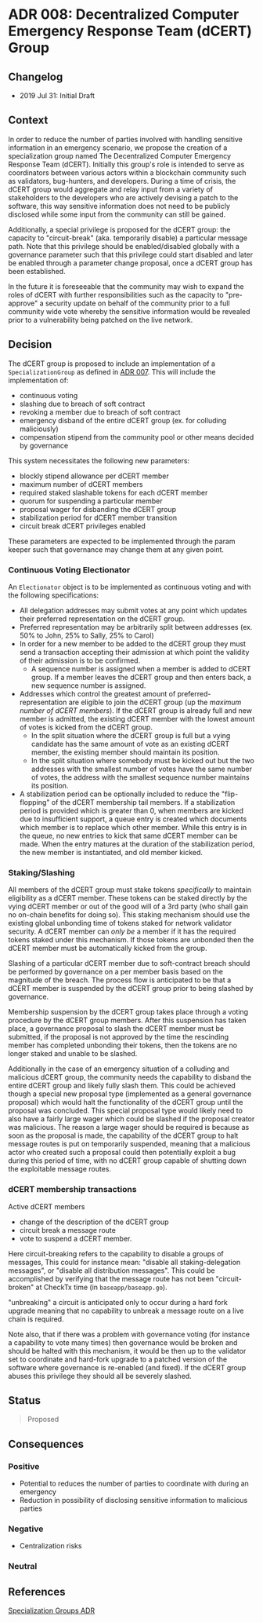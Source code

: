 # ADR 008: Decentralized Computer Emergency Response Team (dCERT) Group

## Changelog

* 2019 Jul 31: Initial Draft

## Context

In order to reduce the number of parties involved with handling sensitive
information in an emergency scenario, we propose the creation of a
specialization group named The Decentralized Computer Emergency Response Team
(dCERT).  Initially this group's role is intended to serve as coordinators
between various actors within a blockchain community such as validators,
bug-hunters, and developers.  During a time of crisis, the dCERT group would
aggregate and relay input from a variety of stakeholders to the developers who
are actively devising a patch to the software, this way sensitive information
does not need to be publicly disclosed while some input from the community can
still be gained.

Additionally, a special privilege is proposed for the dCERT group: the capacity
to "circuit-break" (aka. temporarily disable)  a particular message path. Note
that this privilege should be enabled/disabled globally with a governance
parameter such that this privilege could start disabled and later be enabled
through a parameter change proposal, once a dCERT group has been established.

In the future it is foreseeable that the community may wish to expand the roles
of dCERT with further responsibilities such as the capacity to "pre-approve" a
security update on behalf of the community prior to a full community
wide vote whereby the sensitive information would be revealed prior to a
vulnerability being patched on the live network.  

## Decision

The dCERT group is proposed to include an implementation of a `SpecializationGroup`
as defined in [ADR 007](./adr-007-specialization-groups.md). This will include the
implementation of:

* continuous voting
* slashing due to breach of soft contract
* revoking a member due to breach of soft contract
* emergency disband of the entire dCERT group (ex. for colluding maliciously)
* compensation stipend from the community pool or other means decided by
   governance

This system necessitates the following new parameters:

* blockly stipend allowance per dCERT member
* maximum number of dCERT members
* required staked slashable tokens for each dCERT member
* quorum for suspending a particular member
* proposal wager for disbanding the dCERT group
* stabilization period for dCERT member transition
* circuit break dCERT privileges enabled

These parameters are expected to be implemented through the param keeper such
that governance may change them at any given point.

### Continuous Voting Electionator

An `Electionator` object is to be implemented as continuous voting and with the
following specifications:

* All delegation addresses may submit votes at any point which updates their
   preferred representation on the dCERT group.
* Preferred representation may be arbitrarily split between addresses (ex. 50%
   to John, 25% to Sally, 25% to Carol)
* In order for a new member to be added to the dCERT group they must
   send a transaction accepting their admission at which point the validity of
   their admission is to be confirmed.
    * A sequence number is assigned when a member is added to dCERT group.
     If a member leaves the dCERT group and then enters back, a new sequence number
     is assigned.  
* Addresses which control the greatest amount of preferred-representation are
   eligible to join the dCERT group (up the _maximum number of dCERT members_).
   If the dCERT group is already full and new member is admitted, the existing
   dCERT member with the lowest amount of votes is kicked from the dCERT group.
    * In the split situation where the dCERT group is full but a vying candidate
     has the same amount of vote as an existing dCERT member, the existing
     member should maintain its position.
    * In the split situation where somebody must be kicked out but the two
     addresses with the smallest number of votes have the same number of votes,
     the address with the smallest sequence number maintains its position.  
* A stabilization period can be optionally included to reduce the
   "flip-flopping" of the dCERT membership tail members. If a stabilization
   period is provided which is greater than 0, when members are kicked due to
   insufficient support, a queue entry is created which documents which member is
   to replace which other member. While this entry is in the queue, no new entries
   to kick that same dCERT member can be made. When the entry matures at the
   duration of the  stabilization period, the new member is instantiated, and old
   member kicked.

### Staking/Slashing

All members of the dCERT group must stake tokens _specifically_ to maintain
eligibility as a dCERT member. These tokens can be staked directly by the vying
dCERT member or out of the good will of a 3rd party (who shall gain no on-chain
benefits for doing so). This staking mechanism should use the existing global
unbonding time of tokens staked for network validator security. A dCERT member
can _only be_ a member if it has the required tokens staked under this
mechanism. If those tokens are unbonded then the dCERT member must be
automatically kicked from the group.  

Slashing of a particular dCERT member due to soft-contract breach should be
performed by governance on a per member basis based on the magnitude of the
breach.  The process flow is anticipated to be that a dCERT member is suspended
by the dCERT group prior to being slashed by governance.  

Membership suspension by the dCERT group takes place through a voting procedure
by the dCERT group members. After this suspension has taken place, a governance
proposal to slash the dCERT member must be submitted, if the proposal is not
approved by the time the rescinding member has completed unbonding their
tokens, then the tokens are no longer staked and unable to be slashed.

Additionally in the case of an emergency situation of a colluding and malicious
dCERT group, the community needs the capability to disband the entire dCERT
group and likely fully slash them. This could be achieved though a special new
proposal type (implemented as a general governance proposal) which would halt
the functionality of the dCERT group until the proposal was concluded. This
special proposal type would likely need to also have a fairly large wager which
could be slashed if the proposal creator was malicious. The reason a large
wager should be required is because as soon as the proposal is made, the
capability of the dCERT group to halt message routes is put on temporarily
suspended, meaning that a malicious actor who created such a proposal could
then potentially exploit a bug during this period of time, with no dCERT group
capable of shutting down the exploitable message routes.

### dCERT membership transactions

Active dCERT members

* change of the description of the dCERT group
* circuit break a message route
* vote to suspend a dCERT member.

Here circuit-breaking refers to the capability to disable a groups of messages,
This could for instance mean: "disable all staking-delegation messages", or
"disable all distribution messages". This could be accomplished by verifying
that the message route has not been "circuit-broken" at CheckTx time (in
`baseapp/baseapp.go`).

"unbreaking" a circuit is anticipated only to occur during a hard fork upgrade
meaning that no capability to unbreak a message route on a live chain is
required.

Note also, that if there was a problem with governance voting (for instance a
capability to vote many times) then governance would be broken and should be
halted with this mechanism, it would be then up to the validator set to
coordinate and hard-fork upgrade to a patched version of the software where
governance is re-enabled (and fixed). If the dCERT group abuses this privilege
they should all be severely slashed.

## Status

> Proposed

## Consequences

### Positive

* Potential to reduces the number of parties to coordinate with during an emergency
* Reduction in possibility of disclosing sensitive information to malicious parties

### Negative

* Centralization risks

### Neutral

## References

  [Specialization Groups ADR](./adr-007-specialization-groups.md)
